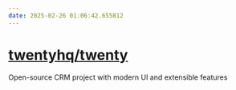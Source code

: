 ```yaml
---
date: 2025-02-26 01:06:42.655812
---
```


# [twentyhq/twenty](https://github.com/twentyhq/twenty)

Open-source CRM project with modern UI and extensible features